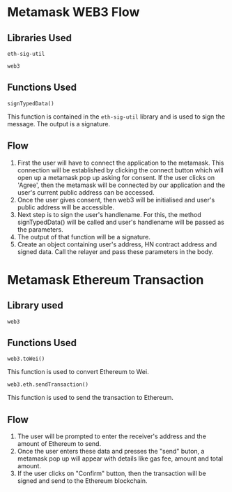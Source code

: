 # Metamask WEB3 Flow

## Libraries Used

```
eth-sig-util
```
```
web3
```

## Functions Used

```
signTypedData()
```
This function is contained in the ```eth-sig-util``` library and is used to sign the message.
The output is a signature.

## Flow
 
1. First the user will have to connect the application to the metamask. This connection will be established by clicking the connect button which will open up a metamask pop up asking for consent.
If the user clicks on 'Agree', then the metamask will be connected by our application and the user's current public address can be accessed.
2. Once the user gives consent, then web3 will be initialised and user's public address will be accessible.
3. Next step is to sign the user's handlename. For this, the method signTypedData() will be called and user's handlename will be passed as the parameters.
4. The output of that function will be a signature.
5. Create an object containing user's address, HN contract address and signed data. Call the relayer and pass these parameters in the body.

# Metamask Ethereum Transaction

## Library used

```
web3
```

## Functions Used

```
web3.toWei()
```
This function is used to convert Ethereum to Wei.

```
web3.eth.sendTransaction()
```
This function is used to send the transaction to Ethereum.

## Flow

1. The user will be prompted to enter the receiver's address and the amount of Ethereum to send.
2. Once the user enters these data and presses the "send" buton, a metamask pop up will appear with details like gas fee, amount and total amount.
3. If the user clicks on "Confirm" button, then the transaction will be signed and send to the Ethereum blockchain.
